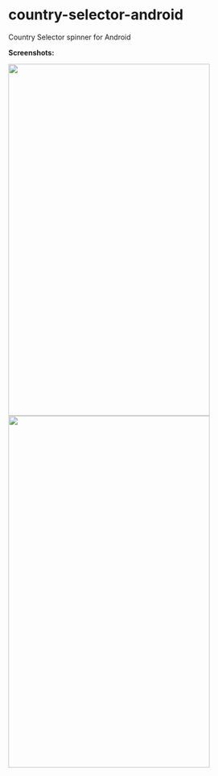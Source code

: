 # country-selector-android
Country Selector spinner for Android

**Screenshots:**

<img height="700" width="400" src="https://raw.githubusercontent.com/shiladitya-bits/country-selector-android/master/screenshots/selector.png"/>

<img height="700" width="400" src="https://raw.githubusercontent.com/shiladitya-bits/country-selector-android/master/screenshots/selected.png"/>
